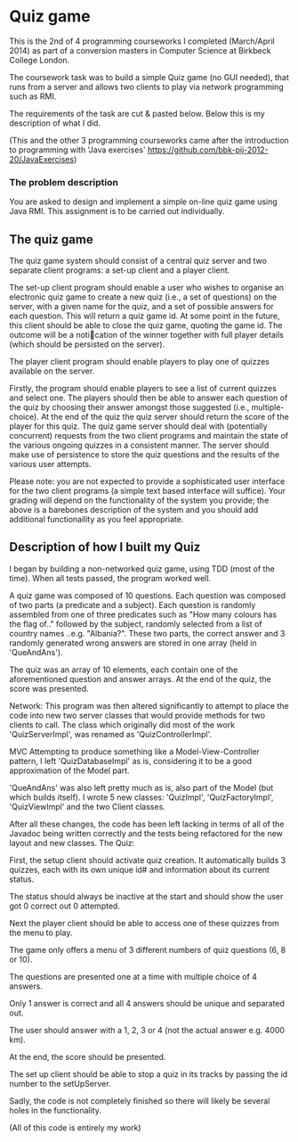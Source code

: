<h1>Quiz game</h1>


This is the 2nd of 4 programming courseworks I completed (March/April 2014) as part of a conversion masters in Computer Science at Birkbeck College London.

The coursework task was to build a simple Quiz game (no GUI needed), that runs from a server and allows two clients to play via network programming such as RMI.

The requirements of the task are cut & pasted below. Below this is my description of what I did. 

(This and the other 3 programming courseworks came after the introduction to programming with 'Java exercises' https://github.com/bbk-pij-2012-20/JavaExercises)


<h3>The problem description</h3>

You are asked to design and implement a simple on-line quiz game using Java RMI. This assignment is to be carried out individually.

<h2>The quiz game</h2>

The quiz game system should consist of a central quiz server and two separate client programs: a set-up client and a player client.

The set-up client program should enable a user who wishes to organise an electronic quiz game to create a new quiz (i.e., a set of questions) on the server, with a given name for the quiz, and a set of possible answers for each question. This will return a quiz game id. At some point in the future, this client should be able to close the quiz game, quoting the game id. The outcome will be a notication of the winner together with full player details (which should be persisted on the server).

The player client program should enable players to play one of quizzes available on the server.

Firstly, the program should enable players to see a list of current quizzes and select one.
The players should then be able to answer each question of the quiz by choosing their answer amongst those suggested (i.e., multiple-choice).
At the end of the quiz the quiz server should return the score of the player for this quiz. 
The quiz game server should deal with (potentially concurrent) requests from the two client programs and maintain the state of the various ongoing quizzes in a consistent manner. The server should make use of persistence to store the quiz questions and the results of the various user attempts.

Please note: you are not expected to provide a sophisticated user interface for the two client programs (a simple text based interface will suffice).
Your grading will depend on the functionality of the system you provide; the above is a barebones description of the system and you should add additional functionaility as you feel appropriate.



<h2>Description of how I built my Quiz</h2>


I began by building a non-networked quiz game, using TDD (most of the time). When all tests passed, the program worked well.

A quiz game was composed of 10 questions. Each question was composed of two parts (a predicate and a subject). Each question is randomly assembled from one of three predicates such as "How many colours has the flag of.." followed by the subject, randomly selected from a list of country names ..e.g. "Albania?". These two parts, the correct answer and 3 randomly generated wrong answers are stored in one array (held in 'QueAndAns').

The quiz was an array of 10 elements, each contain one of the aforementioned question and answer arrays. At the end of the quiz, the score was presented.

Network: This program was then altered significantly to attempt to place the code into new two server classes that would provide methods for two clients to call. The class which originally did most of the work 'QuizServerImpl', was renamed as 'QuizControllerImpl'.

MVC Attempting to produce something like a Model-View-Controller pattern, I left 'QuizDatabaseImpl' as is, considering it to be a good approximation of the Model part.

'QueAndAns' was also left pretty much as is, also part of the Model (but which builds itself). I wrote 5 new classes: 'QuizImpl', 'QuizFactoryImpl', 'QuizViewImpl' and the two Client classes.

After all these changes, the code has been left lacking in terms of all of the Javadoc being written correctly and the tests being refactored for the new layout and new classes.
The Quiz:

First, the setup client should activate quiz creation. It automatically builds 3 quizzes, each with its own unique id# and information about its current status.

The status should always be inactive at the start and should show the user got 0 correct out 0 attempted.

Next the player client should be able to access one of these quizzes from the menu to play.

The game only offers a menu of 3 different numbers of quiz questions (6, 8 or 10).

The questions are presented one at a time with multiple choice of 4 answers.

Only 1 answer is correct and all 4 answers should be unique and separated out.

The user should answer with a 1, 2, 3 or 4 (not the actual answer e.g. 4000 km).

At the end, the score should be presented.

The set up client should be able to stop a quiz in its tracks by passing the id number to the setUpServer.

Sadly, the code is not completely finished so there will likely be several holes in the functionality.

(All of this code is entirely my work)